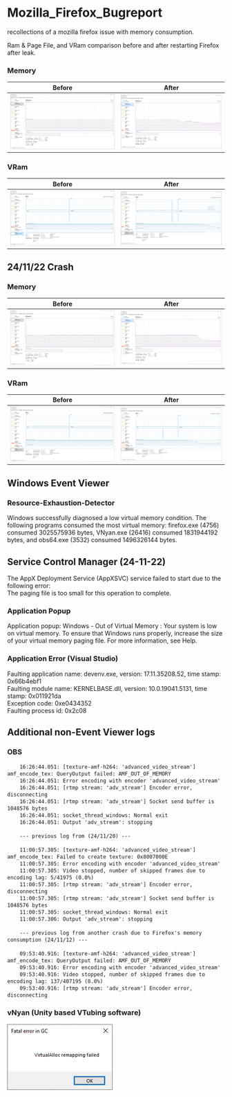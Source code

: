 # Mozilla_Firefox_Bugreport
 recollections of a mozilla firefox issue with memory consumption.  
 
 Ram & Page File, and VRam comparison before and after restarting Firefox after leak.  
 
 
 ### Memory
| Before          | After           |
|-----------------|-----------------|
| ![Memory Before](imgs/memory.png) | ![Memory After](imgs/memory_after.png) |

### VRam
| Before          | After           |
|-----------------|-----------------|
| ![VRam Before](imgs/vram.png) | ![VRam After](imgs/vram_after.png) |

 ## 24/11/22 Crash
### Memory
| Before          | After           |
|-----------------|-----------------|
| ![Memory Before](imgs/24-11-22_memory.png) | ![Memory After](imgs/24-11-22_memory_after.png) |

### VRam
| Before          | After           |
|-----------------|-----------------|
| ![VRam Before](imgs/24-11-22_vram.png) | ![VRam After](imgs/24-11-22_vram_after.png) |

 ## Windows Event Viewer
 ### Resource-Exhaustion-Detector
  Windows successfully diagnosed a low virtual memory condition. The following programs consumed the most virtual memory: firefox.exe (4756) consumed 3025575936 bytes, VNyan.exe (26416) consumed 1831944192 bytes, and obs64.exe (3532) consumed 1496326144 bytes.
 
 ## Service Control Manager (24-11-22)
 The AppX Deployment Service (AppXSVC) service failed to start due to the following error:  
 The paging file is too small for this operation to complete.
 
 ### Application Popup
  Application popup: Windows - Out of Virtual Memory : Your system is low on virtual memory. To ensure that Windows runs properly, increase the size of your virtual memory paging file. For more information, see Help. 
 
 ### Application Error (Visual Studio) 
 Faulting application name: devenv.exe, version: 17.11.35208.52, time stamp: 0x66b4ebf1  
 Faulting module name: KERNELBASE.dll, version: 10.0.19041.5131, time stamp: 0x011921da  
 Exception code: 0xe0434352  
 Faulting process id: 0x2c08  

 ## Additional non-Event Viewer logs
 ### OBS
 
		16:26:44.051: [texture-amf-h264: 'advanced_video_stream'] amf_encode_tex: QueryOutput failed: AMF_OUT_OF_MEMORY
		16:26:44.051: Error encoding with encoder 'advanced_video_stream'
		16:26:44.051: [rtmp stream: 'adv_stream'] Encoder error, disconnecting
		16:26:44.051: [rtmp stream: 'adv_stream'] Socket send buffer is 1048576 bytes
		16:26:44.051: socket_thread_windows: Normal exit
		16:26:44.051: Output 'adv_stream': stopping
		
		--- previous log from (24/11/20) ---
		
		11:00:57.305: [texture-amf-h264: 'advanced_video_stream'] amf_encode_tex: Failed to create texture: 0x8007000E
		11:00:57.305: Error encoding with encoder 'advanced_video_stream'
		11:00:57.305: Video stopped, number of skipped frames due to encoding lag: 5/41975 (0.0%)
		11:00:57.305: [rtmp stream: 'adv_stream'] Encoder error, disconnecting
		11:00:57.305: [rtmp stream: 'adv_stream'] Socket send buffer is 1048576 bytes
		11:00:57.305: socket_thread_windows: Normal exit
		11:00:57.306: Output 'adv_stream': stopping
		
		--- previous log from another crash due to Firefox's memory consumption (24/11/12) ---
		
		09:53:40.916: [texture-amf-h264: 'advanced_video_stream'] amf_encode_tex: QueryOutput failed: AMF_OUT_OF_MEMORY
		09:53:40.916: Error encoding with encoder 'advanced_video_stream'
		09:53:40.916: Video stopped, number of skipped frames due to encoding lag: 137/407195 (0.0%)
		09:53:40.916: [rtmp stream: 'adv_stream'] Encoder error, disconnecting
		
 ### vNyan (Unity based VTubing software)
  ![vNyan error dialog](imgs/vnyan_unity.png)